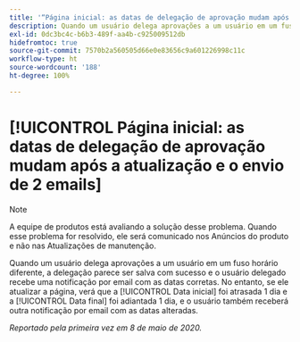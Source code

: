 ```yaml
---
title: '“Página inicial: as datas de delegação de aprovação mudam após a atualização e o envio de 2 emails”'
description: Quando um usuário delega aprovações a um usuário em um fuso horário diferente, a delegação parece ser salva com sucesso e o usuário delegado recebe uma notificação por email com as datas corretas. No entanto, se ele atualizar a página, verá que a Data inicial foi atrasada 1 dia e a Data final foi adiantada 1 dia, e o usuário também receberá outra notificação por email com as datas alteradas.
exl-id: 0dc3bc4c-b6b3-489f-aa4b-c925009512db
hidefromtoc: true
source-git-commit: 7570b2a560505d66e0e83656c9a601226998c11c
workflow-type: ht
source-wordcount: '188'
ht-degree: 100%

---
```


# [!UICONTROL Página inicial: as datas de delegação de aprovação mudam após a atualização e o envio de 2 emails]

>[!NOTE]
>
>A equipe de produtos está avaliando a solução desse problema. Quando esse problema for resolvido, ele será comunicado nos Anúncios do produto e não nas Atualizações de manutenção.

Quando um usuário delega aprovações a um usuário em um fuso horário diferente, a delegação parece ser salva com sucesso e o usuário delegado recebe uma notificação por email com as datas corretas. No entanto, se ele atualizar a página, verá que a [!UICONTROL Data inicial] foi atrasada 1 dia e a [!UICONTROL Data final] foi adiantada 1 dia, e o usuário também receberá outra notificação por email com as datas alteradas.


_Reportado pela primeira vez em 8 de maio de 2020._
